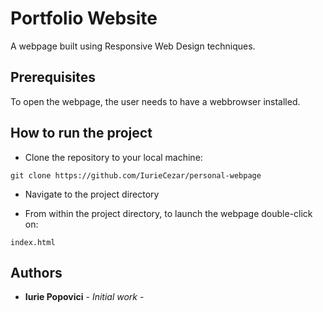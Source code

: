 # Portfolio Website
A webpage built using Responsive Web Design techniques.

## Prerequisites

To open the webpage, the user needs to have a webbrowser installed.

## How to run the project
* Clone the repository to your local machine:

`git clone https://github.com/IurieCezar/personal-webpage`

* Navigate to the project directory

* From within the project directory, to launch the webpage double-click on:

`index.html`

## Authors
* **Iurie Popovici**  - *Initial work* - 

